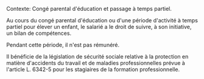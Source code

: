 Contexte: Congé parental d'éducation et passage à temps partiel.

Au cours du congé parental d'éducation ou d'une période d'activité à temps partiel pour élever un enfant, le salarié a le droit de suivre, à son initiative, un bilan de compétences.

Pendant cette période, il n'est pas rémunéré.

Il bénéficie de la législation de sécurité sociale relative à la protection en matière d'accidents du travail et de maladies professionnelles prévue à l'article L. 6342-5 pour les stagiaires de la formation professionnelle.